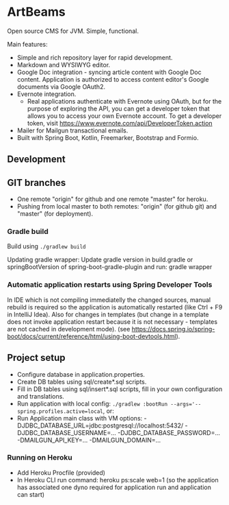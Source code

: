 # ArtBeams

Open source CMS for JVM. Simple, functional.

Main features:

* Simple and rich repository layer for rapid development.
* Markdown and WYSIWYG editor.
* Google Doc integration - syncing article content with Google Doc content.
  Application is authorized to access content editor's Google documents via Google OAuth2.
* Evernote integration.
  * Real applications authenticate with Evernote using OAuth, but for the purpose of exploring the API, you can get a developer token that allows you to access your own Evernote account. To get a developer token, visit https://www.evernote.com/api/DeveloperToken.action
* Mailer for Mailgun transactional emails. 
* Built with Spring Boot, Kotlin, Freemarker, Bootstrap and Formio. 

## Development

## GIT branches

* One remote "origin" for github and one remote "master" for heroku.
* Pushing from local master to both remotes: "origin" (for github git) and "master" (for deployment).

### Gradle build

Build using `./gradlew build`

Updating gradle wrapper: Update gradle version in build.gradle or springBootVersion of spring-boot-gradle-plugin 
and run: gradle wrapper

### Automatic application restarts using Spring Developer Tools

In IDE which is not compiling immediatelly the changed sources, manual rebuild is required so the application
is automatically restarted (like Ctrl + F9 in IntelliJ Idea). Also for changes in templates (but change in a template
does not invoke application restart because it is not necessary - templates are not cached in development mode).
(see https://docs.spring.io/spring-boot/docs/current/reference/html/using-boot-devtools.html).

## Project setup

* Configure database in application.properties.
* Create DB tables using sql/create*.sql scripts.
* Fill in DB tables using sql/insert*.sql scripts, fill in your own configuration and translations.
* Run application with local config: `./gradlew :bootRun --args='--spring.profiles.active=local`, or:
* Run Application main class with VM options: -DJDBC_DATABASE_URL=jdbc:postgresql://localhost:5432/<db-name> -DJDBC_DATABASE_USERNAME=... -DJDBC_DATABASE_PASSWORD=... -DMAILGUN_API_KEY=... -DMAILGUN_DOMAIN=...

### Running on Heroku

* Add Heroku Procfile (provided)
* In Heroku CLI run command: heroku ps:scale web=1 (so the application has associated one dyno required for application run and application can start)